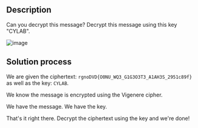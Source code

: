 ## Description
Can you decrypt this message?
Decrypt this message using this key "CYLAB".

![image](https://github.com/neonwuchang/don-t_set_up_flags/assets/103783716/b82487a7-3d4c-4344-9fd3-a563f0d913a7)

## Solution process
We are given the ciphertext: `rgnoDVD{O0NU_WQ3_G1G3O3T3_A1AH3S_2951c89f}` as well as the key: `CYLAB`.

We know the message is encrypted using the Vigenere cipher.

We have the message. We have the key.

That's it right there. Decrypt the ciphertext using the key and we're done!
